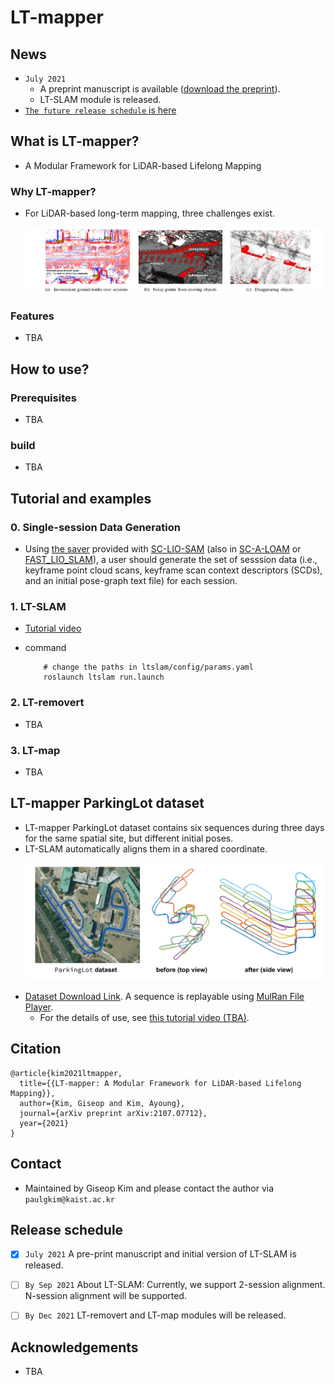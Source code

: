 # LT-mapper

<!-- ------------------------------------------ -->
## News
- ``July 2021``
  - A preprint manuscript is available ([download the preprint](./doc/ltmapper-v1.pdf)).
  - LT-SLAM module is released.
- [``The future release schedule`` is here](#release-schedule) 

<!-- ------------------------------------------ -->
## What is LT-mapper?
- A Modular Framework for LiDAR-based Lifelong Mapping

### Why LT-mapper?
- For LiDAR-based long-term mapping, three challenges exist. 
  <p align="center"><img src="doc/whyltmapper.png" width=1000></p>

### Features 
- TBA


<!-- ------------------------------------------ -->
## How to use?

### Prerequisites 
- TBA

### build 
- TBA
 
<!-- ------------------------------------------ -->
## Tutorial and examples

### 0. Single-session Data Generation 
- Using [the saver](https://github.com/gisbi-kim/SC-LIO-SAM#applications) provided with [SC-LIO-SAM](https://github.com/gisbi-kim/SC-LIO-SAM) (also in [SC-A-LOAM](https://github.com/gisbi-kim/SC-A-LOAM)  or [FAST_LIO_SLAM](https://github.com/gisbi-kim/FAST_LIO_SLAM)), a user should generate the set of sesssion data (i.e., keyframe point cloud scans, keyframe scan context descriptors (SCDs), and an initial pose-graph text file) for each session. 

### 1. LT-SLAM 
- [Tutorial video](https://youtu.be/BXBTVurNToU)
 
- command
  ```
      # change the paths in ltslam/config/params.yaml
      roslaunch ltslam run.launch
  ```

### 2. LT-removert 
- TBA

### 3. LT-map
- TBA


<!-- ------------------------------------------ -->
## LT-mapper ParkingLot dataset 
- LT-mapper ParkingLot dataset contains six sequences during three days for the same spatial site, but different initial poses. 
- LT-SLAM automatically aligns them in a shared coordinate.
  <p align="center"><img src="doc/ltparkinglot.png" width=630></p>
- [Dataset Download Link](https://bit.ly/ltmapper_parkinglot_data). A sequence is replayable using [MulRan File Player](https://github.com/irapkaist/file_player_mulran). 
  - For the details of use, see [this tutorial video (TBA)](TBA). 

<!-- ------------------------------------------ -->
## Citation
```
@article{kim2021ltmapper,
  title={{LT-mapper: A Modular Framework for LiDAR-based Lifelong Mapping}},
  author={Kim, Giseop and Kim, Ayoung},
  journal={arXiv preprint arXiv:2107.07712},
  year={2021}
}
```

<!-- ------------------------------------------ -->
## Contact 
- Maintained by Giseop Kim and please contact the author via ``paulgkim@kaist.ac.kr``


<!-- ------------------------------------------ -->
## Release schedule
- [x] ``July 2021`` A pre-print manuscript and initial version of LT-SLAM is released.
- [ ] ``By Sep 2021`` About LT-SLAM: Currently, we support 2-session alignment. N-session alignment will be supported.  
- [ ] ``By Dec 2021`` LT-removert and LT-map modules will be released.


<!-- ------------------------------------------ -->
## Acknowledgements
- TBA

